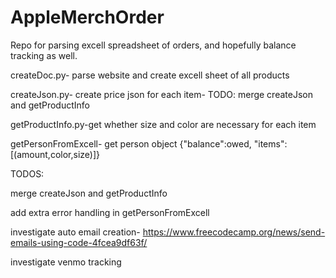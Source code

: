# AppleMerchOrder

Repo for parsing excell spreadsheet of orders, and hopefully balance tracking as well.

createDoc.py- parse website and create excell sheet of all products

createJson.py- create price json for each item- TODO: merge createJson and getProductInfo

getProductInfo.py-get whether size and color are necessary for each item

getPersonFromExcell- get person object {"balance":owed, "items":[(amount,color,size)]}

TODOS:

merge createJson and getProductInfo

add extra error handling in getPersonFromExcell

investigate auto email creation- https://www.freecodecamp.org/news/send-emails-using-code-4fcea9df63f/

investigate venmo tracking
